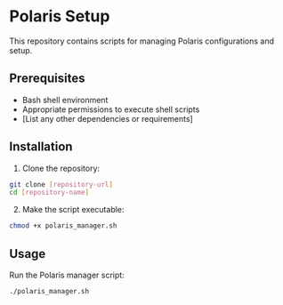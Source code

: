 # Polaris Setup

This repository contains scripts for managing Polaris configurations and setup.

## Prerequisites

- Bash shell environment
- Appropriate permissions to execute shell scripts
- [List any other dependencies or requirements]

## Installation

1. Clone the repository:
```bash
git clone [repository-url]
cd [repository-name]
```

2. Make the script executable:
```bash
chmod +x polaris_manager.sh
```

## Usage

Run the Polaris manager script:
```bash
./polaris_manager.sh
```
